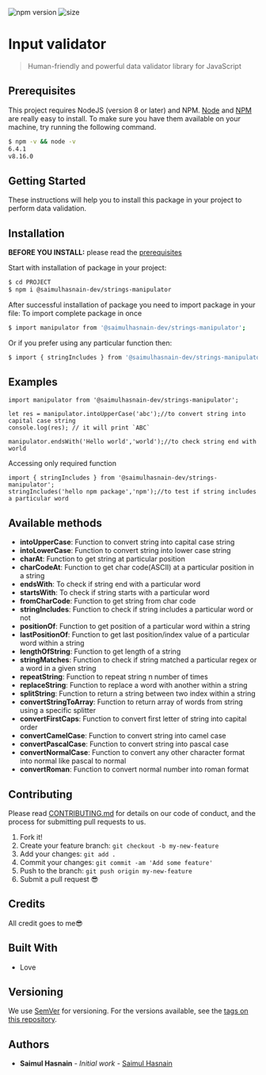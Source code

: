 ![npm version](https://img.shields.io/npm/v/strings-manipulator?color=green&label=npm&style=flat-square)
![size](https://img.shields.io/bundlephobia/min/@saimulhasnain-dev/strings-manipulator)
# Input validator

> Human-friendly and powerful data validator library for JavaScript

## Prerequisites

This project requires NodeJS (version 8 or later) and NPM.
[Node](http://nodejs.org/) and [NPM](https://npmjs.org/) are really easy to install.
To make sure you have them available on your machine,
try running the following command.

```sh
$ npm -v && node -v
6.4.1
v8.16.0
```

## Getting Started

These instructions will help you to install this package in your project to perform data validation.

## Installation

**BEFORE YOU INSTALL:** please read the [prerequisites](#prerequisites)

Start with installation of package in your project:

```sh
$ cd PROJECT
$ npm i @saimulhasnain-dev/strings-manipulator
```

After successful installation of package you need to import package in your file:
To import complete package in once

```sh
$ import manipulator from '@saimulhasnain-dev/strings-manipulator';
```

Or if you prefer using any particular function then:

```sh
$ import { stringIncludes } from '@saimulhasnain-dev/strings-manipulator';
```

## Examples

```tsx
import manipulator from '@saimulhasnain-dev/strings-manipulator';

let res = manipulator.intoUpperCase('abc');//to convert string into capital case string
console.log(res); // it will print `ABC` 

manipulator.endsWith('Hello world','world');//to check string end with world

```
Accessing only required function

```tsx
import { stringIncludes } from '@saimulhasnain-dev/strings-manipulator';
stringIncludes('hello npm package','npm');//to test if string includes a particular word

```

## Available methods
- **intoUpperCase**: Function to convert string into capital case string
- **intoLowerCase**: Function to convert string into lower case string
- **charAt**: Function to get string at particular position
- **charCodeAt**: Function to get char code(ASCII) at a particular position in a string
- **endsWith**: To check if string end with a particular word
- **startsWith**: To check if string starts with a particular word
- **fromCharCode**: Function to get string from char code
- **stringIncludes**: Function to check if string includes a particular word or not
- **positionOf**:  Function to get position of a particular word within a string
- **lastPositionOf**: Function to get last position/index value of a particular word within a string
- **lengthOfString**: Function to get length of a string
- **stringMatches**:  Function to check if string matched a particular regex or a word in a given string
- **repeatString**: Function to repeat string n number of times 
- **replaceString**: Function to replace a word with another within a string
- **splitString**: Function to return a string between two index within a string
- **convertStringToArray**: Function to return array of words from string using a specific splitter
- **convertFirstCaps**: Function to convert first letter of string into capital order
- **convertCamelCase**: Function to convert string into camel case
- **convertPascalCase**: Function to convert string into pascal case
- **convertNormalCase**: Function to convert any other character format into normal like pascal to normal
- **convertRoman**: Function to convert normal number into roman format

## Contributing

Please read [CONTRIBUTING.md](CONTRIBUTING.md) for details on our code of conduct, and the process for submitting pull requests to us.

1.  Fork it!
2.  Create your feature branch: `git checkout -b my-new-feature`
3.  Add your changes: `git add .`
4.  Commit your changes: `git commit -am 'Add some feature'`
5.  Push to the branch: `git push origin my-new-feature`
6.  Submit a pull request :sunglasses:

## Credits
All credit goes to me:sunglasses: 

## Built With

* Love

## Versioning

We use [SemVer](http://semver.org/) for versioning. For the versions available, see the [tags on this repository](https://github.com/your/project/tags).

## Authors

* **Saimul Hasnain** - *Initial work* - [Saimul Hasnain](https://github.com/saimulhasnain-dev)

